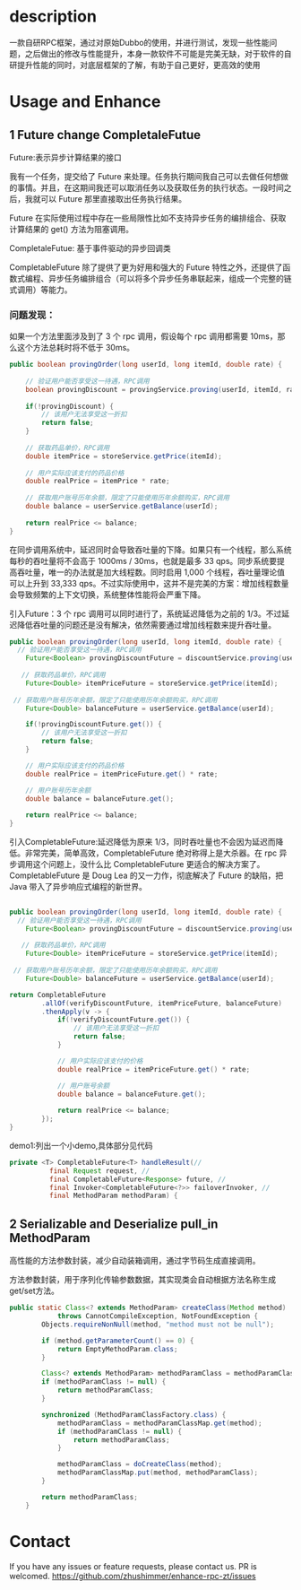 # description
一款自研RPC框架，通过对原始Dubbo的使用，并进行测试，发现一些性能问题，之后做出的修改与性能提升，本身一款软件不可能是完美无缺，对于软件的自研提升性能的同时，对底层框架的了解，有助于自己更好，更高效的使用
# Usage and Enhance
## 1 Future change CompletaleFutue
Future:表示异步计算结果的接口

  我有一个任务，提交给了 Future 来处理。任务执行期间我自己可以去做任何想做的事情。并且，在这期间我还可以取消任务以及获取任务的执行状态。一段时间之后，我就可以 Future 那里直接取出任务执行结果。
  
  Future 在实际使用过程中存在一些局限性比如不支持异步任务的编排组合、获取计算结果的 get() 方法为阻塞调用。
  
CompletaleFutue: 基于事件驱动的异步回调类

  CompletableFuture 除了提供了更为好用和强大的 Future 特性之外，还提供了函数式编程、异步任务编排组合（可以将多个异步任务串联起来，组成一个完整的链式调用）等能力。


### 问题发现：


如果一个方法里面涉及到了 3 个 rpc 调用，假设每个 rpc 调用都需要 10ms，那么这个方法总耗时将不低于 30ms。

```JAVA
public boolean provingOrder(long userId, long itemId, double rate) {
    
    // 验证用户能否享受这一待遇，RPC调用
    boolean provingDiscount = provingService.proving(userId, itemId, rate);
    
    if(!provingDiscount) {
        // 该用户无法享受这一折扣
        return false;
    }
    
    // 获取药品单价，RPC调用
    double itemPrice = storeService.getPrice(itemId);
    
    // 用户实际应该支付的药品价格
    double realPrice = itemPrice * rate;
    
    // 获取用户账号历年余额，限定了只能使用历年余额购买，RPC调用
    double balance = userService.getBalance(userId);
            
    return realPrice <= balance;
}
```

在同步调用系统中，延迟同时会导致吞吐量的下降。如果只有一个线程，那么系统每秒的吞吐量将不会高于 1000ms / 30ms，也就是最多 33 qps。同步系统要提高吞吐量，唯一的办法就是加大线程数。同时启用 1,000 个线程，吞吐量理论值可以上升到 33,333 qps。不过实际使用中，这并不是完美的方案：增加线程数量会导致频繁的上下文切换，系统整体性能将会严重下降。


引入Future：3 个 rpc 调用可以同时进行了，系统延迟降低为之前的 1/3。不过延迟降低吞吐量的问题还是没有解决，依然需要通过增加线程数来提升吞吐量。
```Java
public boolean provingOrder(long userId, long itemId, double rate) {
  // 验证用户能否享受这一待遇，RPC调用
    Future<Boolean> provingDiscountFuture = discountService.proving(userId, itemId, rate);
    
   // 获取药品单价，RPC调用
    Future<Double> itemPriceFuture = storeService.getPrice(itemId);
    
 // 获取用户账号历年余额，限定了只能使用历年余额购买，RPC调用
    Future<Double> balanceFuture = userService.getBalance(userId);

    if(!provingDiscountFuture.get()) {
        // 该用户无法享受这一折扣
        return false;
    }

    // 用户实际应该支付的药品价格
    double realPrice = itemPriceFuture.get() * rate;

    // 用户账号历年余额
    double balance = balanceFuture.get();
            
    return realPrice <= balance;
}
```

引入CompletableFuture:延迟降低为原来 1/3，同时吞吐量也不会因为延迟而降低。非常完美，简单高效，CompletableFuture 绝对称得上是大杀器。在 rpc 异步调用这个问题上，没什么比 CompletableFuture 更适合的解决方案了。CompletableFuture 是 Doug Lea 的又一力作，彻底解决了 Future 的缺陷，把 Java 带入了异步响应式编程的新世界。
```Java
 
public boolean provingOrder(long userId, long itemId, double rate) {
  // 验证用户能否享受这一待遇，RPC调用
    Future<Boolean> provingDiscountFuture = discountService.proving(userId, itemId, rate);
    
   // 获取药品单价，RPC调用
    Future<Double> itemPriceFuture = storeService.getPrice(itemId);
    
 // 获取用户账号历年余额，限定了只能使用历年余额购买，RPC调用
    Future<Double> balanceFuture = userService.getBalance(userId);

return CompletableFuture
        .allOf(verifyDiscountFuture, itemPriceFuture, balanceFuture)
        .thenApply(v -> {
            if(!verifyDiscountFuture.get()) {
                // 该用户无法享受这一折扣
                return false;
            }

            // 用户实际应该支付的价格
            double realPrice = itemPriceFuture.get() * rate;

            // 用户账号余额
            double balance = balanceFuture.get();
                    
            return realPrice <= balance;
        });    
}
```

  demo1:列出一个小demo,具体部分见代码
  ```Java
private <T> CompletableFuture<T> handleResult(//
			final Request request, //
			final CompletableFuture<Response> future, //
			final Invoker<CompletableFuture<?>> failoverInvoker, //
			final MethodParam methodParam) {
```
## 2 Serializable and Deserialize  pull_in MethodParam

高性能的方法参数封装，减少自动装箱调用，通过字节码生成直接调用。

方法参数封装，用于序列化传输参数数据，其实现类会自动根据方法名称生成get/set方法。

```Java
public static Class<? extends MethodParam> createClass(Method method)
			throws CannotCompileException, NotFoundException {
		Objects.requireNonNull(method, "method must not be null");

		if (method.getParameterCount() == 0) {
			return EmptyMethodParam.class;
		}

		Class<? extends MethodParam> methodParamClass = methodParamClassMap.get(method);
		if (methodParamClass != null) {
			return methodParamClass;
		}

		synchronized (MethodParamClassFactory.class) {
			methodParamClass = methodParamClassMap.get(method);
			if (methodParamClass != null) {
				return methodParamClass;
			}

			methodParamClass = doCreateClass(method);
			methodParamClassMap.put(method, methodParamClass);
		}

		return methodParamClass;
	}
```
# Contact
If you have any issues or feature requests, please contact us. PR is welcomed.
https://github.com/zhushimmer/enhance-rpc-zt/issues
